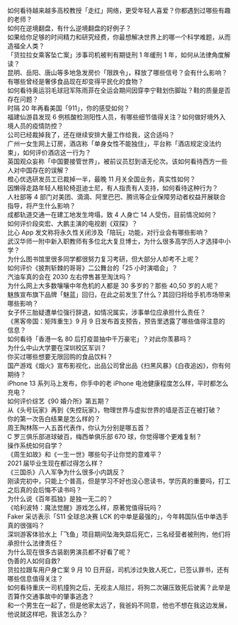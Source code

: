 如何看待越来越多高校教授「走红」网络，更受年轻人喜爱？你都遇到过哪些有趣的老师？  
如何在逆境翻盘，有什么逆境翻盘的好例子？  
如果给你足够的时间精力和研究经费，你最想解决世界上的哪一个科学难题，从而造福全人类？  
「货拉拉女乘客坠亡案」涉事司机被判有期徒刑 1 年缓刑 1 年，如何从法律角度解读？  
昆明、岳阳、唐山等多地急发房价「限跌令」，释放了哪些信号？会有什么影响？  
有哪些曾经是奢侈食品现在却变得平民化的食物？  
如何看待奥运羽毛球冠军陈雨菲在全运会期间因穿李宁鞋划伤脚趾？鞋的质量是否存在问题？  
时隔 20 年再看美国「911」，你的感受如何？  
福建仙游县发现 6 例核酸检测阳性人员，有哪些细节值得关注？如何做好境外入境人员的疫情防控？  
公司已经裁掉我了，还在继续安排大量工作给我，这合适吗？  
广州一女生网上订房，酒店称「单身女性不能独住」，平台称「酒店规定没法约束」，如何评价酒店这一行为？  
英国观众妄称「中国要接管世界」，被前议员怼到语无伦次。该如何看待西方一些人对中国存在的误解？  
橙心优选研发员工已裁掉一半，最晚 11 月关全国业务，真实性如何？  
因懒得走路年轻人租轮椅逛迪士尼，有人指责有人支持，如何看待这种行为？  
人社部等 4 部门对美团、滴滴、阿里巴巴、腾讯等企业保障劳动者权益开展联合指导，将产生什么影响？  
成都轨道交通一在建工地发生垮塌，致 4 人身亡 14 人受伤，目前情况如何？  
如何评价段奕宏、大鹏主演的电视剧《双探》？  
比心 App 发文称将永久性关闭涉及「陪玩」功能，对行业会有哪些影响？  
武汉华师一附中新入职教师有多位北大复旦博士，为什么很多高学历人才选择中小学？  
为什么图书馆里很多同学都很努力复习考研，但大部分人却考不上呢？  
如何评价《披荆斩棘的哥哥》二公舞台的「25 小时演唱会」？  
汽油车真的会在 2030 左右停售甚至淘汰吗？  
为什么网上大多数嚷嚷中年危机的人都是 30 多岁的？那些 40,50 岁的人呢？  
魅族宣布旗下品牌「魅蓝」回归，在此之前发生了什么？其回归将给手机市场带来哪些影响？  
女子怀三胎疑遭单位强行辞退，如情况属实，涉事单位应承担什么责任？  
《黑客帝国：矩阵重生》9 月 9 日发布首支预告，预告里透露了哪些值得注意的信息？  
如何看待「香港一名 80 后打疫苗抽中千万豪宅」？对此你羡慕吗？  
为什么中山大学要在深圳校区军训？  
你买过哪些想要无限回购的食品饮料？  
国产游戏《烟火》宣布影视化，出品公司曾出品《扫黑风暴》《白夜追凶》，你有何期待？  
iPhone 13 系列马上发布，你手中的老 iPhone 电池健康程度怎么样，平时都怎么充电？  
如何评价综艺《90 婚介所》第五期？  
从《头号玩家》再到《失控玩家》，物理世界与虚拟世界的墙是否正在被打破？  
你的第一次告白结果是怎么样的？  
周王陶林陈一人五首代表作，你认为分别是哪五首？  
C 罗三俱乐部进球破百，梅西单俱乐部 670 球，你觉得哪个更难复制？  
操作系统如何自学？  
《周生如故》和《一生一世》哪些句子让你觉的意难平？  
2021 届毕业生现在都过得怎么样？  
《三国杀》八人军争为什么很多小内跳反？  
刚读完初中，只能上个普高，但是学习不好也没心思读书，学历真的重要吗，打工之后真的会后悔不读书吗？  
为什么说《百年孤独》是独一无二的？  
《哈利波特：魔法觉醒》游戏怎么样，原著党值得玩吗？  
Faker 采访表示「S11 全球总决赛 LCK 的中单是最强的」，今年韩国队伍中单选手真的很强吗？  
深圳游客体验水上「飞鱼」项目期间坠海失踪后死亡，三名经营者被刑拘，他们将承担什么法律责任？  
为什么现在很多古装剧男演员都不好看了呢？  
伪善的人如何自救?  
货拉拉跟车用户身亡案 9 月 10 日开庭，司机涉过失致人死亡，已签认罪书，还有哪些信息值得关注？  
如何看待重庆一司机撞狗之后，无视主人阻拦，将狗二次碾压致死后驶离？此举是否算作交通事故中的肇事逃逸？  
和一个男生在一起了，但是他家太远了，我爸妈不同意，他也不想在我这边发展，他说就这样吧，我该怎么办？  
